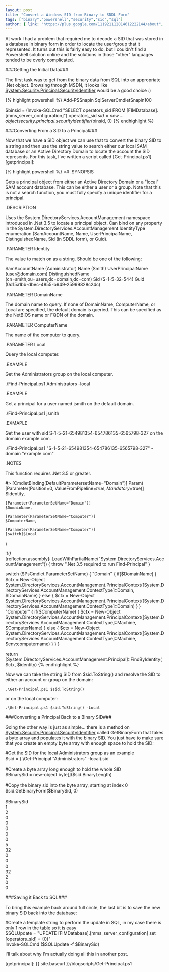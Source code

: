```yaml
---
layout: post
title: "Convert a Windows SID from Binary to SDDL Form"
tags: ["binary","powershell","security","sid","sql"]
author: { link: "https://plus.google.com/111921112014612222144/about", name: Chris Duck }
---
```

At work I had a problem that required me to decode a SID that was stored in a database in binary form in order to locate the user/group that it represented. It turns out this is fairly easy to do, but I couldn't find a Powershell solution online and the solutions in those "other" languages tended to be overly complicated.

###Getting the Initial Data###

The first task was to get from the binary data from SQL into an appropriate .Net object. Browsing through MSDN, it looks like [System.Security.Principal.SecurityIdentifier][sid] would be a good choice :)

{% highlight powershell %}
Add-PSSnapin SqlServerCmdletSnapin100

$binsid = (Invoke-SQLCmd "SELECT operators_sid FROM [FIMDatabase].[mms_server_configuration]").operators_sid
$sid = new-object security.principal.securityidentifier($binsid, 0)
{% endhighlight %}

###Converting From a SID to a Principal###

Now that we have a SID object we can use that to convert the binary SID to a string and then use the string value to search either our local SAM database or an Active Directory Domain to locate the account the SID represents. For this task, I've written a script called [Get-Principal.ps1][getprincipal]:

{% highlight powershell %}
<#
.SYNOPSIS

Gets a principal object from either an Active Directory Domain or a "local" SAM account database.
This can be either a user or a group. Note that this is not a search function, you must fully specify
a unique identifier for a principal.

.DESCRIPTION

Uses the System.DirectoryServices.AccountManagement namespace introduced in .Net 3.5 to locate
a principal object. Can bind on any property in the System.DirectoryServices.AccountManagement.IdentityType
enumeration (SamAccountName, Name, UserPrincipalName, DistinguishedName, Sid (in SDDL form), or Guid).

.PARAMETER Identity

The value to match on as a string. Should be one of the following:

SamAccountName (Administrator)
Name (Smith)
UserPrincipalName (user@domain.com)
DistinguishedName (cn=smith,ou=users,dc=domain,dc=com)
Sid (S-1-5-32-544)
Guid (0d15a1bb-dbec-4855-b949-25999828c24c)

.PARAMETER DomainName

The domain name to query. If none of DomainName, ComputerName, or Local are specified,
the default domain is queried. This can be specified as the NetBIOS name or FQDN of 
the domain.

.PARAMETER ComputerName

The name of the computer to query.

.PARAMETER Local

Query the local computer.

.EXAMPLE

Get the Administrators group on the local computer.

.\Find-Principal.ps1 Administrators -local

.EXAMPLE

Get a principal for a user named jsmith on the default domain.

.\Find-Principal.ps1 jsmith

.EXMAPLE

Get the user with sid S-1-5-21-654981354-654786135-6565798-327 on the domain example.com.

.\Find-Principal.ps1 "S-1-5-21-654981354-654786135-6565798-327" -domain "example.com"

.NOTES

This function requires .Net 3.5 or greater.

#>
[CmdletBinding(DefaultParametersetName="Domain")]
Param(
    [Parameter(Position=0, ValueFromPipeline=$true, Mandatory=$true)]
    $Identity,
    
    [Parameter(ParameterSetName="Domain")]
    $DomainName,
    
    [Parameter(ParameterSetName="Computer")]
    $ComputerName,
    
    [Parameter(ParameterSetName="Computer")]
    [switch]$Local
)

if(![reflection.assembly]::LoadWithPartialName("System.DirectoryServices.AccountManagement")) {
    throw ".Net 3.5 required to run Find-Principal"
}

switch ($PsCmdlet.ParameterSetName) {
    "Domain" {
        if($DomainName) {
            $ctx = New-Object System.DirectoryServices.AccountManagement.PrincipalContext([System.DirectoryServices.AccountManagement.ContextType]::Domain, $DomainName)
        } else {
            $ctx = New-Object System.DirectoryServices.AccountManagement.PrincipalContext([System.DirectoryServices.AccountManagement.ContextType]::Domain)
        }
    }
    "Computer" {
        if($ComputerName) {
            $ctx = New-Object System.DirectoryServices.AccountManagement.PrincipalContext([System.DirectoryServices.AccountManagement.ContextType]::Machine, $ComputerName)
        } else {
            $ctx = New-Object System.DirectoryServices.AccountManagement.PrincipalContext([System.DirectoryServices.AccountManagement.ContextType]::Machine, $env:computername)
        }
    }
}

return [System.DirectoryServices.AccountManagement.Principal]::FindByIdentity($ctx, $identity)
{% endhighlight %}

Now we can take the string SID from $sid.ToString() and resolve the SID to either an account or group on the domain:

``.\Get-Principal.ps1 $sid.ToString()``

or on the local computer:

``.\Get-Principal.ps1 $sid.ToString() -Local``

###Converting a Principal Back to a Binary SID###

Going the other way is just as simple... there is a method on [System.Security.Principal.SecurityIdentifier][sid] called GetBinaryForm that takes a byte array and populates it with the binary SID. You just have to make sure that you create an empty byte array with enough space to hold the SID:

<div class="psconsole">#Get the SID for the local Administrators group as an example<br />
$sid = (.\Get-Principal "Administrators" -local).sid<br />
<br />
#Create a byte array long enough to hold the whole SID<br />
$BinarySid = new-object byte[]($sid.BinaryLength)<br />
<br />
#Copy the binary sid into the byte array, starting at index 0<br />
$sid.GetBinaryForm($BinarySid, 0)<br />
<br />
$BinarySid<br />
1<br />
2<br />
0<br />
0<br />
0<br />
0<br />
0<br />
5<br />
32<br />
0<br />
0<br />
0<br />
32<br />
2<br />
0<br />
0</div>

###Saving it Back to SQL###

To bring this example back around full circle, the last bit is to save the new binary SID back into the database:

<div class="psconsole">#Create a template string to perform the update in SQL, in my case there is only 1 row in the table so it is easy<br />
$SQLUpdate = "UPDATE [FIMDatabase].[mms_server_configuration] set [operators_sid] = {0}"<br />
Invoke-SQLCmd ($SQLUpdate -f $BinarySid)</div>

I'll talk about why I'm actually doing all this in another post.

[sid]: http://msdn.microsoft.com/en-us/library/system.security.principal.securityidentifier.aspx
[getprincipal]: {{ site.baseurl }}/blogscripts/Get-Principal.ps1